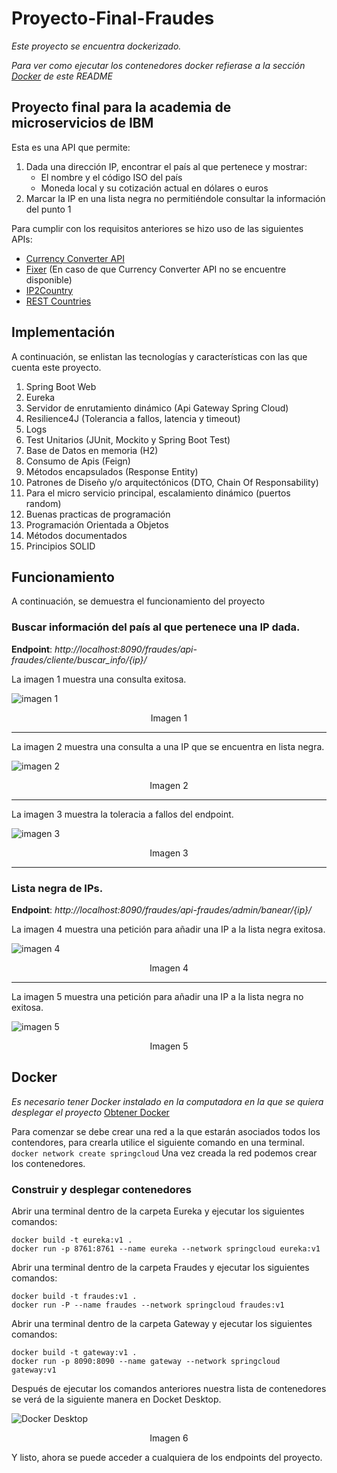 # Proyecto-Final-Fraudes
_Este proyecto se encuentra dockerizado._

_Para ver como ejecutar los contenedores docker refierase a la sección [Docker](https://github.com/LuisAHC/Proyecto-Final-Fraudes/edit/master/README.md#docker) de este README_
## Proyecto final para la academia de microservicios de IBM
Esta es una API que permite:
1. Dada una dirección IP, encontrar el país al que pertenece y mostrar:
   - El nombre y el código ISO del país
   - Moneda local y su cotización actual en dólares o euros
2. Marcar la IP en una lista negra no permitiéndole consultar la información del punto 1

Para cumplir con los requisitos anteriores se hizo uso de las siguientes APIs:
- [Currency Converter API](https://free.currencyconverterapi.com/)
- [Fixer](https://fixer.io/) (En caso de que Currency Converter API no se encuentre disponible)
- [IP2Country](https://ip2country.info/)
- [REST Countries](https://restcountries.com/)

## Implementación
A continuación, se enlistan las tecnologías y características con las que cuenta este proyecto.
1. Spring Boot Web
2. Eureka
3. Servidor de enrutamiento dinámico (Api Gateway Spring Cloud)
3. Resilience4J (Tolerancia a fallos, latencia y timeout)
4. Logs
5. Test Unitarios (JUnit, Mockito y Spring Boot Test)
6. Base de Datos en memoria (H2)
7. Consumo de Apis (Feign)
8. Métodos encapsulados (Response Entity)
9. Patrones de Diseño y/o arquitectónicos (DTO, Chain Of Responsability)
10. Para el micro servicio principal, escalamiento dinámico (puertos random)
11. Buenas practicas de programación
12. Programación Orientada a Objetos
13. Métodos documentados
15. Principios SOLID

## Funcionamiento
A continuación, se demuestra el funcionamiento del proyecto

### Buscar información del país al que pertenece una IP dada.

**Endpoint**: _http://localhost:8090/fraudes/api-fraudes/cliente/buscar_info/{ip}/_

La imagen 1 muestra una consulta exitosa.


![imagen 1](https://user-images.githubusercontent.com/25095612/156471229-9f58ac54-d90a-4de2-909a-abe5ee6b186d.png)
<p align="center">
   Imagen 1
</p>

------------------------------------------------------------

La imagen 2 muestra una consulta a una IP que se encuentra en lista negra.


![imagen 2](https://user-images.githubusercontent.com/25095612/156472837-0098060a-1a6a-4109-9185-ca4bd49a7bd7.png)
<p align="center">
   Imagen 2
</p>

------------------------------------------------------------

La imagen 3 muestra la toleracia a fallos del endpoint.


![imagen 3](https://user-images.githubusercontent.com/25095612/156473261-c4cd2825-1c8a-41eb-95be-4c1732b998f2.png)
<p align="center">
   Imagen 3
</p>

------------------------------------------------------------

### Lista negra de IPs.
**Endpoint**: _http://localhost:8090/fraudes/api-fraudes/admin/banear/{ip}/_

La imagen 4 muestra una petición para añadir una IP a la lista negra exitosa.


![imagen 4](https://user-images.githubusercontent.com/25095612/156473579-68d0a418-f220-4117-96c0-30e26e6a4d71.png)
<p align="center">
   Imagen 4
</p>

------------------------------------------------------------

La imagen 5 muestra una petición para añadir una IP a la lista negra no exitosa.


![imagen 5](https://user-images.githubusercontent.com/25095612/156473673-11c6fc01-32f1-4be9-a1ad-a765e90cb4d4.png)
<p align="center">
   Imagen 5
</p>

## Docker
_Es necesario tener Docker instalado en la computadora en la que se quiera desplegar el proyecto_ [Obtener Docker](https://www.docker.com/get-started)

Para comenzar se debe crear una red a la que estarán asociados todos los contendores, para crearla utilice el siguiente comando en una terminal.
`docker network create springcloud`
Una vez creada la red podemos crear los contenedores.

### Construir y desplegar contenedores
Abrir una terminal dentro de la carpeta Eureka y ejecutar los siguientes comandos:
   ```
   docker build -t eureka:v1 .
   docker run -p 8761:8761 --name eureka --network springcloud eureka:v1
   ```
Abrir una terminal dentro de la carpeta Fraudes y ejecutar los siguientes comandos:
   ```
   docker build -t fraudes:v1 .
   docker run -P --name fraudes --network springcloud fraudes:v1
   ```
Abrir una terminal dentro de la carpeta Gateway y ejecutar los siguientes comandos:
   ```
   docker build -t gateway:v1 .
   docker run -p 8090:8090 --name gateway --network springcloud gateway:v1
   ```  
Después de ejecutar los comandos anteriores nuestra lista de contenedores se verá de la siguiente manera en Docket Desktop.

![Docker Desktop](https://user-images.githubusercontent.com/25095612/156476062-6c8d967f-178e-4a62-a2ac-504ebf5884f3.png)
<p align="center">
   Imagen 6
</p>

Y listo, ahora se puede acceder a cualquiera de los endpoints del proyecto.
